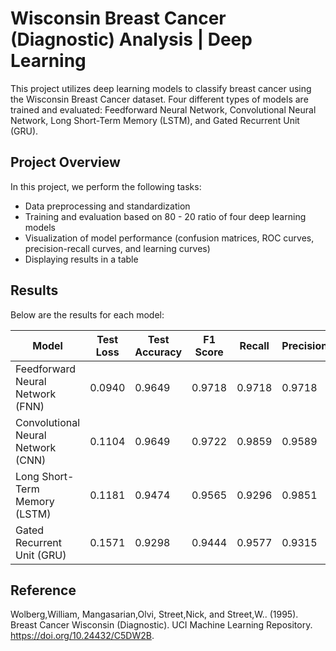 # Wisconsin Breast Cancer (Diagnostic) Analysis | Deep Learning

This project utilizes deep learning models to classify breast cancer using the Wisconsin Breast Cancer dataset. Four different types of models are trained and evaluated: Feedforward Neural Network, Convolutional Neural Network, Long Short-Term Memory (LSTM), and Gated Recurrent Unit (GRU).

## Project Overview

In this project, we perform the following tasks:

- Data preprocessing and standardization
- Training and evaluation based on 80 - 20 ratio of four deep learning models
- Visualization of model performance (confusion matrices, ROC curves, precision-recall curves, and learning curves)
- Displaying results in a table

## Results

Below are the results for each model:

| Model                               | Test Loss | Test Accuracy | F1 Score | Recall | Precision |
|-------------------------------------|-----------|---------------|----------|--------|-----------|
| Feedforward Neural Network (FNN)    | 0.0940    | 0.9649        | 0.9718   | 0.9718 | 0.9718    |
| Convolutional Neural Network (CNN)  | 0.1104    | 0.9649        | 0.9722   | 0.9859 | 0.9589    |
| Long Short-Term Memory (LSTM)       | 0.1181    | 0.9474        | 0.9565   | 0.9296 | 0.9851    |
| Gated Recurrent Unit (GRU)          | 0.1571    | 0.9298        | 0.9444   | 0.9577 | 0.9315    |

## Reference

Wolberg,William, Mangasarian,Olvi, Street,Nick, and Street,W.. (1995). Breast Cancer Wisconsin (Diagnostic). UCI Machine Learning Repository. https://doi.org/10.24432/C5DW2B.
